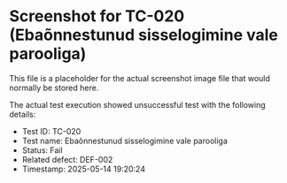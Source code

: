 # Screenshot for TC-020 (Ebaõnnestunud sisselogimine vale parooliga)

This file is a placeholder for the actual screenshot image file that would normally be stored here.

The actual test execution showed unsuccessful test with the following details:
- Test ID: TC-020
- Test name: Ebaõnnestunud sisselogimine vale parooliga
- Status: Fail
- Related defect: DEF-002
- Timestamp: 2025-05-14 19:20:24